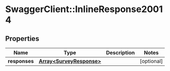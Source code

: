# SwaggerClient::InlineResponse20014

## Properties
Name | Type | Description | Notes
------------ | ------------- | ------------- | -------------
**responses** | [**Array&lt;SurveyResponse&gt;**](SurveyResponse.md) |  | [optional] 


